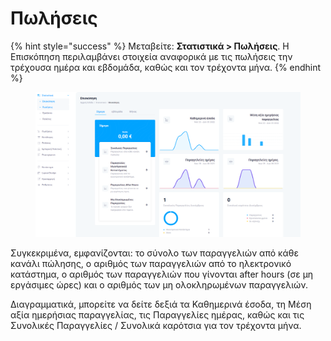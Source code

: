 # Πωλήσεις

{% hint style="success" %}
Μεταβείτε: **Στατιστικά > Πωλήσεις**. Η Επισκόπηση περιλαμβάνει στοιχεία αναφορικά με τις πωλήσεις την τρέχουσα ημέρα και εβδομάδα, καθώς και τον τρέχοντα μήνα.
{% endhint %}

<figure><img src="../.gitbook/assets/ScreenHunter 51.png" alt=""><figcaption></figcaption></figure>

Συγκεκριμένα, εμφανίζονται: το σύνολο των παραγγελιών από κάθε κανάλι πώλησης, ο αριθμός των παραγγελιών από το ηλεκτρονικό κατάστημα, ο αριθμός των παραγγελιών που γίνονται after hours (σε μη εργάσιμες ώρες) και ο αριθμός των μη ολοκληρωμένων παραγγελιών.&#x20;

Διαγραμματικά, μπορείτε να δείτε δεξιά τα Καθημερινά έσοδα, τη Μέση αξία ημερήσιας παραγγελίας, τις Παραγγελίες ημέρας, καθώς και τις Συνολικές Παραγγελίες / Συνολικά καρότσια για τον τρέχοντα μήνα.&#x20;
